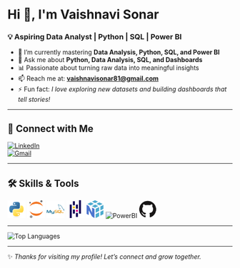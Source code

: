 # Hi 👋, I'm Vaishnavi Sonar  
### 💡 Aspiring Data Analyst | Python | SQL | Power BI  

- 🌱 I’m currently mastering **Data Analysis, Python, SQL, and Power BI**  
- 💬 Ask me about **Python, Data Analysis, SQL, and Dashboards**  
- 📊 Passionate about turning raw data into meaningful insights  
- 📫 Reach me at: **vaishnavisonar81@gmail.com**  
- ⚡ Fun fact: *I love exploring new datasets and building dashboards that tell stories!*  

---

## 🔗 Connect with Me  
[![LinkedIn](https://img.shields.io/badge/LinkedIn-blue?logo=linkedin&logoColor=white)](https://www.linkedin.com/in/vaishnavi-sonar-/)  
[![Gmail](https://img.shields.io/badge/Gmail-red?logo=gmail&logoColor=white)](mailto:vaishnavisonar81@gmail.com)  

---

## 🛠️ Skills & Tools  
<p>
  <img src="https://raw.githubusercontent.com/devicons/devicon/master/icons/python/python-original.svg" alt="Python" width="40" height="40"/>
  <img src="https://raw.githubusercontent.com/devicons/devicon/master/icons/jupyter/jupyter-original.svg" alt="Jupyter" width="40" height="40"/>
  <img src="https://raw.githubusercontent.com/devicons/devicon/master/icons/mysql/mysql-original-wordmark.svg" alt="MySQL" width="40" height="40"/>
  <img src="https://raw.githubusercontent.com/devicons/devicon/master/icons/pandas/pandas-original.svg" alt="Pandas" width="40" height="40"/>
  <img src="https://raw.githubusercontent.com/devicons/devicon/master/icons/numpy/numpy-original.svg" alt="NumPy" width="40" height="40"/>
  <img src="https://raw.githubusercontent.com/devicons/devicon/master/icons/powerbi/powerbi-original.svg" alt="PowerBI" width="40" height="40"/>
  <img src="https://raw.githubusercontent.com/devicons/devicon/master/icons/github/github-original.svg" alt="GitHub" width="40" height="40"/>
</p>  

---

![Top Languages](https://github-readme-stats.vercel.app/api/top-langs/?username=vaishnavisonar14&layout=compact&theme=radical)  

---


✨ *Thanks for visiting my profile! Let’s connect and grow together.*  

